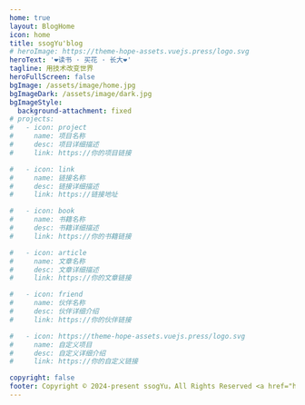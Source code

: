 ```yaml
---
home: true
layout: BlogHome
icon: home
title: ssogYu'blog
# heroImage: https://theme-hope-assets.vuejs.press/logo.svg
heroText: '❤️读书 · 买花 · 长大❤️'
tagline: 用技术改变世界
heroFullScreen: false
bgImage: /assets/image/home.jpg
bgImageDark: /assets/image/dark.jpg
bgImageStyle:
  background-attachment: fixed
# projects:
#   - icon: project
#     name: 项目名称
#     desc: 项目详细描述
#     link: https://你的项目链接

#   - icon: link
#     name: 链接名称
#     desc: 链接详细描述
#     link: https://链接地址

#   - icon: book
#     name: 书籍名称
#     desc: 书籍详细描述
#     link: https://你的书籍链接

#   - icon: article
#     name: 文章名称
#     desc: 文章详细描述
#     link: https://你的文章链接

#   - icon: friend
#     name: 伙伴名称
#     desc: 伙伴详细介绍
#     link: https://你的伙伴链接

#   - icon: https://theme-hope-assets.vuejs.press/logo.svg
#     name: 自定义项目
#     desc: 自定义详细介绍
#     link: https://你的自定义链接

copyright: false
footer: Copyright © 2024-present ssogYu，All Rights Reserved <a href="https://beian.miit.gov.cn/" target="_blank">皖ICP备2024044813号-1</a> <br/>Theme by <a href="https://theme-hope.vuejs.press/" target="_blank">VuePress Theme Hope</a> | MIT Licensed, 
---
```

